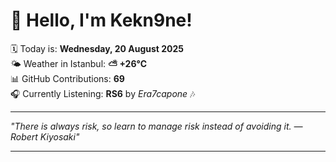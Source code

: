 # 👋 Hello, I'm Kekn9ne!

🗓️ Today is: **Wednesday, 20 August 2025**  
🌤️ Weather in Istanbul: **⛅️  +26°C**  
📊 GitHub Contributions: **69**  
🎧 Currently Listening: **RS6** by *Era7capone* 🎶

---

_"There is always risk, so learn to manage risk instead of avoiding it. — *Robert Kiyosaki*"_

---
